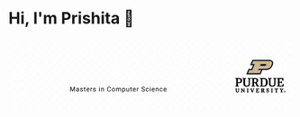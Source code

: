 # Hi, I'm Prishita 👋
<p align="center">
  <img src="/images/name.gif" />
</p>
<!--
**prishitakadam/prishitakadam** is a ✨ _special_ ✨ repository because its `README.md` (this file) appears on your GitHub profile.

Here are some ideas to get you started:

- 🔭 I’m currently working on ...
- 🌱 I’m currently learning ...
- 👯 I’m looking to collaborate on ...
- 🤔 I’m looking for help with ...
- 💬 Ask me about ...
- 📫 How to reach me: ...
- 😄 Pronouns: ...
- ⚡ Fun fact: ...
-->
![Prishita's GitHub stats](https://github-readme-stats.vercel.app/api?username=prishitakadam&show_icons=true&theme=radical)

